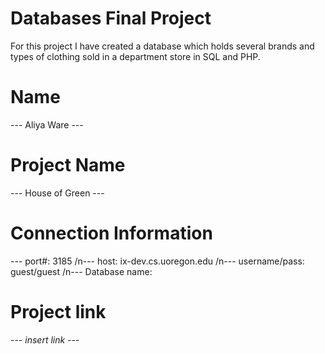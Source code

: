 # Databases Final Project
For this project I have created a database which holds several brands and types of clothing sold in a department store in SQL and PHP.

# Name
--- Aliya Ware ---

# Project Name
--- House of Green ---

# Connection Information
--- port#: 3185
/n--- host: ix-dev.cs.uoregon.edu
/n--- username/pass: guest/guest
/n--- Database name: 

# Project link
--- *insert link* --- 
